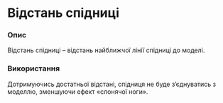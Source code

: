 Відстань спідниці
====

### **Опис**

Відстань спідниці – відстань найближчої лінії спідниці до моделі.

### **Використання**

Дотримуючись достатньої відстані, спідниця не буде зʼєднуватись з моделлю, зменшуючи ефект «слонячої ноги».
